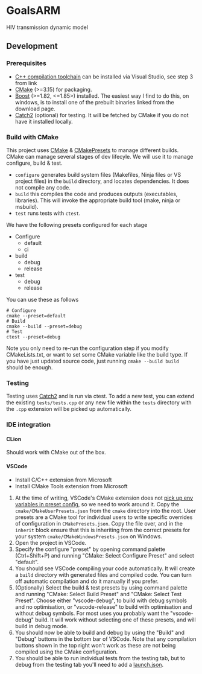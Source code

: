 # GoalsARM
HIV transmission dynamic model

## Development

### Prerequisites

* [C++ compilation toolchain](https://code.visualstudio.com/docs/cpp/config-msvc) can be installed via Visual Studio, see step 3 from link
* [CMake](https://cmake.org/) (>=3.15) for packaging.
* [Boost](https://www.boost.org/users/download/) (>=1.82, <=1.85>) installed. The easiest way I find to do this, on windows, is to install one of the prebuilt binaries linked from the download page.
* [Catch2](https://github.com/catchorg/Catch2) (optional) for testing. It will be fetched by CMake if you do not have it installed locally.

### Build with CMake

This project uses [CMake](https://cmake.org/) & [CMakePresets](https://cmake.org/cmake/help/latest/manual/cmake-presets.7.html) to manage different builds. CMake can manage several stages of dev lifecyle. We will use it to manage configure, build & test. 
* `configure` generates build system files (Makefiles, Ninja files or VS project files) in the `build` directory, and locates dependencies. It does not compile any code.
*  `build` this compiles the code and produces outputs (executables, libraries). This will invoke the appropriate build tool (make, ninja or msbuild).
*  `test` runs tests with `ctest`.

We have the following presets configured for each stage
* Configure
    * default
    * ci
* build
    * debug
    * release
* test
    * debug
    * release

You can use these as follows

```console
# Configure
cmake --preset=default
# Build
cmake --build --preset=debug
# Test
ctest --preset=debug
```

Note you only need to re-run the configuration step if you modify CMakeLists.txt, or want to set some CMake variable like the build type. If you have just updated source code, just running `cmake --build build` should be enough.


### Testing

Testing uses [Catch2](https://github.com/catchorg/Catch2) and is run via ctest. To add a new test, you can extend the existing `tests/tests.cpp` or any new file within the `tests` directory with the `.cpp` extension will be picked up automatically.

### IDE integration

#### CLion

Should work with CMake out of the box.

#### VSCode

* Install C/C++ extension from Microsoft
* Install CMake Tools extension from Microsoft

1. At the time of writing, VSCode's CMake extension does not [pick up env variables in preset config](https://github.com/microsoft/vscode-cmake-tools/issues/4253), so we need to work around it. Copy the `cmake/CMakeUserPresets.json` from the `cmake` directory into the root. User presets are a CMake tool for individual users to write specific overrides of configuration in `CMakePresets.json`. Copy the file over, and in the `inherit` block ensure that this is inheriting from the correct presets for your system `cmake/CMakeWindowsPresets.json` on Windows.
1. Open the project in VSCode.
1. Specify the configure "preset" by opening command palette (Ctrl+Shift+P) and running "CMake: Select Configure Preset" and select "default".
1. You should see VSCode compiling your code automatically. It will create a `build` directory with generated files and compiled code. You can turn off automatic compilation and do it manually if you prefer.
1. (Optionally) Select the build & test presets by using command palette and running "CMake: Select Build Preset" and "CMake: Select Test Preset". Choose either "vscode-debug", to build with debug symbols and no optimisation, or "vscode-release" to build with optimisation and without debug symbols. For most uses you probably want the "vscode-debug" build. It will work without selecting one of these presets, and will build in debug mode.
1. You should now be able to build and debug by using the "Build" and "Debug" buttons in the bottom bar of VSCode. Note that any compilation buttons shown in the top right won't work as these are not being compiled using the CMake configuration.
1. You should be able to run individual tests from the testing tab, but to debug from the testing tab you'll need to add a [launch.json](https://github.com/microsoft/vscode-cmake-tools/blob/main/docs/debug-launch.md#debug-using-a-launchjson-file).

